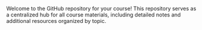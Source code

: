 Welcome to the GitHub repository for your course! This repository serves as a centralized hub for all course materials, including detailed notes and additional resources organized by topic.
